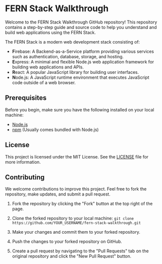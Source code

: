 # FERN Stack Walkthrough

Welcome to the FERN Stack Walkthrough GitHub repository! This repository contains a step-by-step guide and source code to help you understand and build web applications using the FERN Stack.

The FERN Stack is a modern web development stack consisting of:
- **F**irebase: A Backend-as-a-Service platform providing various services such as authentication, database, storage, and hosting.
- **E**xpress: A minimal and flexible Node.js web application framework for building web applications and APIs.
- **R**eact: A popular JavaScript library for building user interfaces.
- **N**ode.js: A JavaScript runtime environment that executes JavaScript code outside of a web browser.

## Prerequisites

Before you begin, make sure you have the following installed on your local machine:

- [Node.js](https://nodejs.org/en/download/)
- [npm](https://www.npmjs.com/get-npm) (Usually comes bundled with Node.js)

## License

This project is licensed under the MIT License. See the [LICENSE](LICENSE) file for more information.

## Contributing

We welcome contributions to improve this project. Feel free to fork the repository, make updates, and submit a pull request.

1. Fork the repository by clicking the "Fork" button at the top right of the page.

2. Clone the forked repository to your local machine:
`git clone https://github.com/YOUR_USERNAME/fern-stack-walkthrough.git`

3. Make your changes and commit them to your forked repository.

4. Push the changes to your forked repository on GitHub.

5. Create a pull request by navigating to the "Pull Requests" tab on the original repository and click the "New Pull Request" button.
